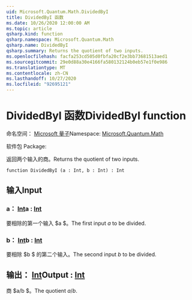 ```yaml
---
uid: Microsoft.Quantum.Math.DividedByI
title: DividedByI 函数
ms.date: 10/26/2020 12:00:00 AM
ms.topic: article
qsharp.kind: function
qsharp.namespace: Microsoft.Quantum.Math
qsharp.name: DividedByI
qsharp.summary: Returns the quotient of two inputs.
ms.openlocfilehash: facfa253cd505d0fbfa20cf2e3bb73681513aed1
ms.sourcegitcommit: 29e0d88a30e4166fa580132124b0eb57e1f0e986
ms.translationtype: MT
ms.contentlocale: zh-CN
ms.lasthandoff: 10/27/2020
ms.locfileid: "92695121"
---
```

# <a name="dividedbyi-function"></a><span data-ttu-id="60137-102">DividedByI 函数</span><span class="sxs-lookup"><span data-stu-id="60137-102">DividedByI function</span></span>

<span data-ttu-id="60137-103">命名空间： [Microsoft 量子](xref:Microsoft.Quantum.Math)</span><span class="sxs-lookup"><span data-stu-id="60137-103">Namespace: [Microsoft.Quantum.Math](xref:Microsoft.Quantum.Math)</span></span>

<span data-ttu-id="60137-104">软件包 [](https://nuget.org/packages/)</span><span class="sxs-lookup"><span data-stu-id="60137-104">Package: [](https://nuget.org/packages/)</span></span>


<span data-ttu-id="60137-105">返回两个输入的商。</span><span class="sxs-lookup"><span data-stu-id="60137-105">Returns the quotient of two inputs.</span></span>

```qsharp
function DividedByI (a : Int, b : Int) : Int
```


## <a name="input"></a><span data-ttu-id="60137-106">输入</span><span class="sxs-lookup"><span data-stu-id="60137-106">Input</span></span>

### <a name="a--int"></a><span data-ttu-id="60137-107">a： [Int](xref:microsoft.quantum.lang-ref.int)</span><span class="sxs-lookup"><span data-stu-id="60137-107">a : [Int](xref:microsoft.quantum.lang-ref.int)</span></span>

<span data-ttu-id="60137-108">要相除的第一个输入 $a $。</span><span class="sxs-lookup"><span data-stu-id="60137-108">The first input $a$ to be divided.</span></span>


### <a name="b--int"></a><span data-ttu-id="60137-109">b： [Int](xref:microsoft.quantum.lang-ref.int)</span><span class="sxs-lookup"><span data-stu-id="60137-109">b : [Int](xref:microsoft.quantum.lang-ref.int)</span></span>

<span data-ttu-id="60137-110">要相除 $b $ 的第二个输入。</span><span class="sxs-lookup"><span data-stu-id="60137-110">The second input $b$ to be divided.</span></span>



## <a name="output--int"></a><span data-ttu-id="60137-111">输出： [Int](xref:microsoft.quantum.lang-ref.int)</span><span class="sxs-lookup"><span data-stu-id="60137-111">Output : [Int](xref:microsoft.quantum.lang-ref.int)</span></span>

<span data-ttu-id="60137-112">商 $a/b $。</span><span class="sxs-lookup"><span data-stu-id="60137-112">The quotient $a / b$.</span></span>